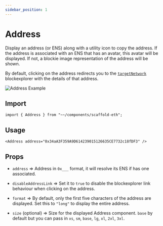 ```yaml
---
sidebar_position: 1
---
```


# Address

Display an address (or ENS) along with a utility icon to copy the address. If the address is associated with an ENS that has an avatar, this avatar will be displayed. If not, a blockie image representation of the address will be shown.

By default, clicking on the address redirects you to the [`targetNetwork`](/deploying/deploy-nextjs-app#--targetNetwork) blockexplorer with the details of that address.

![Address Example](/img/Address.png)

## Import

```tsx
import { Address } from "~~/components/scaffold-eth";
```

## Usage

```tsx
<Address address="0x34aA3F359A9D614239015126635CE7732c18fDF3" />
```

## Props

- `address` => Address in `0x___` format, it will resolve its ENS if has one associated.

- `disableAddressLink` => Set it to `true` to disable the blockexplorer link behaviour when clicking on the address.

- `format` => By default, only the first five characters of the address are displayed. Set this to `"long"` to display the entire address.

- `size` (optional) => Size for the displayed Address component. `base` by default but you can pass in `xs`, `sm`, `base`, `lg`, `xl`, `2xl`, `3xl`.
